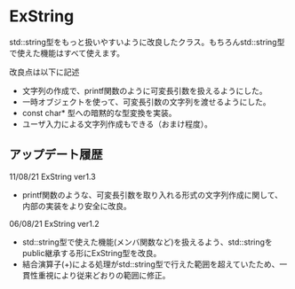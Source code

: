 # ExString
std::string型をもっと扱いやすいように改良したクラス。もちろんstd::string型で使えた機能はすべて使えます。

改良点は以下に記述

- 文字列の作成で、printf関数のように可変長引数を扱えるようにした。
- 一時オブジェクトを使って、可変長引数の文字列を渡せるようにした。
- const char* 型への暗黙的な型変換を実装。
- ユーザ入力による文字列作成もできる（おまけ程度）。

## アップデート履歴

11/08/21 ExString ver1.3
- printf関数のような、可変長引数を取り入れる形式の文字列作成に関して、内部の実装をより安全に改良。

06/08/21 ExString ver1.2
- std::string型で使えた機能(メンバ関数など)を扱えるよう、std::stringをpublic継承する形にExString型を改良。
- 結合演算子(+)による処理がstd::string型で行えた範囲を超えていたため、一貫性重視により従来どおりの範囲に修正。
